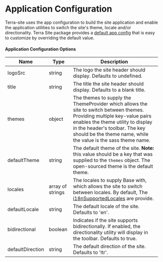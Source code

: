 # Application Configuration
Terra-site uses the app configuration to build the site application and enable the application utilities to switch the site's theme, locale and/or directionality. Terra Site package provides a [default app config](https://github.com/cerner/terra-site/blob/master/src/config/site.config.js#L17) that is easy to customize by overriding the default value.


#### Application Configuration Options

Name | Type | Description
--- | ---  | ---
logoSrc | string | The logo the site header should display. Defaults to undefined.
title | string | The title the site header should display. Defaults to a blank title.
themes | object | The themes to supply the ThemeProvider which allows the site to switch between themes. Providing multiple key-value pairs enables the theme utility to display in the header's toolbar. The key should be the theme name, while the value is the sass theme name.
defaultTheme | string | The default theme of the site. **Note:** this value should be a key that was supplied to the `themes` object. The open-sourced theme is the default theme.
locales | array of strings | The locales to supply Base with, which allows the site to switch between locales. By default, The [i18nSupportedLocales](https://github.com/cerner/terra-core/blob/master/packages/terra-i18n/src/i18nSupportedLocales.js) are provide.
defaultLocale | string |  The default locale of the site. Defaults to 'en'.
bidirectional | boolean |  Indicates if the site supports bidirectionally. If enabled, the directionality utility will display in the toolbar. Defaults to true.
defaultDirection | string | The default direction of the site. Defaults to 'ltr'.
